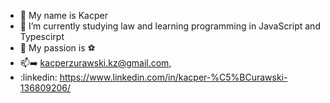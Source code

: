 - 👋 My name is Kacper
- 🌱 I’m currently studying law and learning programming in JavaScript and Typescirpt
- 👀 My passion is :soccer:
- :mailbox::arrow_right: kacperzurawski.kz@gmail.com, 
- :linkedin: https://www.linkedin.com/in/kacper-%C5%BCurawski-136809206/

